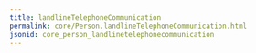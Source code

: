 ```yaml
---
title: landlineTelephoneCommunication
permalink: core/Person.landlineTelephoneCommunication.html
jsonid: core_person_landlinetelephonecommunication
---
```


